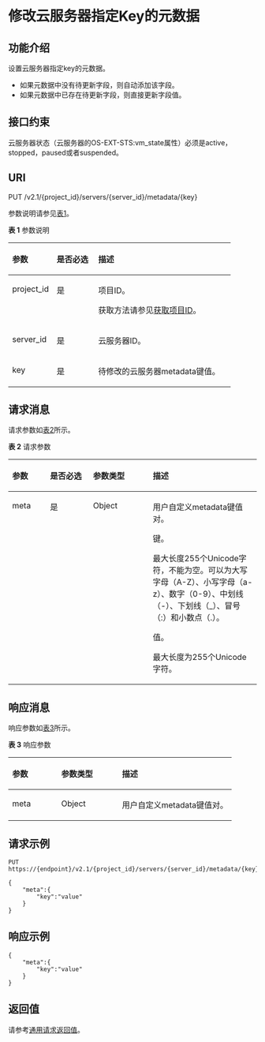 # 修改云服务器指定Key的元数据<a name="ZH-CN_TOPIC_0025567413"></a>

## 功能介绍<a name="section19950704192629"></a>

设置云服务器指定key的元数据。

-   如果元数据中没有待更新字段，则自动添加该字段。
-   如果元数据中已存在待更新字段，则直接更新字段值。

## 接口约束<a name="section178513519245"></a>

云服务器状态（云服务器的OS-EXT-STS:vm\_state属性）必须是active，stopped，paused或者suspended。

## URI<a name="section48549151192629"></a>

PUT /v2.1/\{project\_id\}/servers/\{server\_id\}/metadata/\{key\}

参数说明请参见[表1](#table258804192629)。

**表 1**  参数说明

<a name="table258804192629"></a>
<table><thead align="left"><tr id="row33277594192629"><th class="cellrowborder" valign="top" width="19.99%" id="mcps1.2.4.1.1"><p id="p5187119"><a name="p5187119"></a><a name="p5187119"></a>参数</p>
</th>
<th class="cellrowborder" valign="top" width="18.67%" id="mcps1.2.4.1.2"><p id="p17503500"><a name="p17503500"></a><a name="p17503500"></a>是否必选</p>
</th>
<th class="cellrowborder" valign="top" width="61.339999999999996%" id="mcps1.2.4.1.3"><p id="p8497414"><a name="p8497414"></a><a name="p8497414"></a>描述</p>
</th>
</tr>
</thead>
<tbody><tr id="row56232837192629"><td class="cellrowborder" valign="top" width="19.99%" headers="mcps1.2.4.1.1 "><p id="p58565959192629"><a name="p58565959192629"></a><a name="p58565959192629"></a>project_id</p>
</td>
<td class="cellrowborder" valign="top" width="18.67%" headers="mcps1.2.4.1.2 "><p id="p46222262192629"><a name="p46222262192629"></a><a name="p46222262192629"></a>是</p>
</td>
<td class="cellrowborder" valign="top" width="61.339999999999996%" headers="mcps1.2.4.1.3 "><p id="p37593705"><a name="p37593705"></a><a name="p37593705"></a>项目ID。</p>
<p id="p1180512217438"><a name="p1180512217438"></a><a name="p1180512217438"></a>获取方法请参见<a href="获取项目ID.md">获取项目ID</a>。</p>
</td>
</tr>
<tr id="row7379590192629"><td class="cellrowborder" valign="top" width="19.99%" headers="mcps1.2.4.1.1 "><p id="p60875907192629"><a name="p60875907192629"></a><a name="p60875907192629"></a>server_id</p>
</td>
<td class="cellrowborder" valign="top" width="18.67%" headers="mcps1.2.4.1.2 "><p id="p32001416192629"><a name="p32001416192629"></a><a name="p32001416192629"></a>是</p>
</td>
<td class="cellrowborder" valign="top" width="61.339999999999996%" headers="mcps1.2.4.1.3 "><p id="p41977918192629"><a name="p41977918192629"></a><a name="p41977918192629"></a><span id="text1435123855218"><a name="text1435123855218"></a><a name="text1435123855218"></a>云服务器</span>ID。</p>
</td>
</tr>
<tr id="row1185148119279"><td class="cellrowborder" valign="top" width="19.99%" headers="mcps1.2.4.1.1 "><p id="p2044590819279"><a name="p2044590819279"></a><a name="p2044590819279"></a>key</p>
</td>
<td class="cellrowborder" valign="top" width="18.67%" headers="mcps1.2.4.1.2 "><p id="p4550582719279"><a name="p4550582719279"></a><a name="p4550582719279"></a>是</p>
</td>
<td class="cellrowborder" valign="top" width="61.339999999999996%" headers="mcps1.2.4.1.3 "><p id="p6209335919279"><a name="p6209335919279"></a><a name="p6209335919279"></a>待修改的<span id="text2603338175211"><a name="text2603338175211"></a><a name="text2603338175211"></a>云服务器</span>metadata键值。</p>
</td>
</tr>
</tbody>
</table>

## 请求消息<a name="section42256947192629"></a>

请求参数如[表2](#table21113531192629)所示。

**表 2**  请求参数

<a name="table21113531192629"></a>
<table><thead align="left"><tr id="row12974012192629"><th class="cellrowborder" valign="top" width="15.229999999999999%" id="mcps1.2.5.1.1"><p id="p44262053192629"><a name="p44262053192629"></a><a name="p44262053192629"></a>参数</p>
</th>
<th class="cellrowborder" valign="top" width="17.29%" id="mcps1.2.5.1.2"><p id="p28456575192629"><a name="p28456575192629"></a><a name="p28456575192629"></a>是否必选</p>
</th>
<th class="cellrowborder" valign="top" width="24.060000000000002%" id="mcps1.2.5.1.3"><p id="p23281266192629"><a name="p23281266192629"></a><a name="p23281266192629"></a>参数类型</p>
</th>
<th class="cellrowborder" valign="top" width="43.419999999999995%" id="mcps1.2.5.1.4"><p id="p6734373192629"><a name="p6734373192629"></a><a name="p6734373192629"></a>描述</p>
</th>
</tr>
</thead>
<tbody><tr id="row8613312192629"><td class="cellrowborder" valign="top" width="15.229999999999999%" headers="mcps1.2.5.1.1 "><p id="p26589676192629"><a name="p26589676192629"></a><a name="p26589676192629"></a>meta</p>
</td>
<td class="cellrowborder" valign="top" width="17.29%" headers="mcps1.2.5.1.2 "><p id="p6280144192629"><a name="p6280144192629"></a><a name="p6280144192629"></a>是</p>
</td>
<td class="cellrowborder" valign="top" width="24.060000000000002%" headers="mcps1.2.5.1.3 "><p id="p38929685192629"><a name="p38929685192629"></a><a name="p38929685192629"></a>Object</p>
</td>
<td class="cellrowborder" valign="top" width="43.419999999999995%" headers="mcps1.2.5.1.4 "><p id="p59800316192629"><a name="p59800316192629"></a><a name="p59800316192629"></a>用户自定义metadata键值对。</p>
<p id="p19894192011457"><a name="p19894192011457"></a><a name="p19894192011457"></a>键。</p>
<p id="p131921502154"><a name="p131921502154"></a><a name="p131921502154"></a>最大长度255个Unicode字符，不能为空。可以为大写字母（A-Z）、小写字母（a-z）、数字（0-9）、中划线（-）、下划线（_）、冒号（:）和小数点（.）。</p>
<p id="p999582373317"><a name="p999582373317"></a><a name="p999582373317"></a>值。</p>
<p id="p186075811515"><a name="p186075811515"></a><a name="p186075811515"></a>最大长度为255个Unicode字符。</p>
</td>
</tr>
</tbody>
</table>

## 响应消息<a name="section12391939192629"></a>

响应参数如[表3](#table34681280192629)所示。

**表 3**  响应参数

<a name="table34681280192629"></a>
<table><thead align="left"><tr id="row7754416192629"><th class="cellrowborder" valign="top" width="21.93%" id="mcps1.2.4.1.1"><p id="p24127969192629"><a name="p24127969192629"></a><a name="p24127969192629"></a>参数</p>
</th>
<th class="cellrowborder" valign="top" width="27.189999999999998%" id="mcps1.2.4.1.2"><p id="p8208474192629"><a name="p8208474192629"></a><a name="p8208474192629"></a>参数类型</p>
</th>
<th class="cellrowborder" valign="top" width="50.88%" id="mcps1.2.4.1.3"><p id="p60906692192629"><a name="p60906692192629"></a><a name="p60906692192629"></a>描述</p>
</th>
</tr>
</thead>
<tbody><tr id="row34495047192629"><td class="cellrowborder" valign="top" width="21.93%" headers="mcps1.2.4.1.1 "><p id="p42635402192629"><a name="p42635402192629"></a><a name="p42635402192629"></a>meta</p>
</td>
<td class="cellrowborder" valign="top" width="27.189999999999998%" headers="mcps1.2.4.1.2 "><p id="p30915509192629"><a name="p30915509192629"></a><a name="p30915509192629"></a>Object</p>
</td>
<td class="cellrowborder" valign="top" width="50.88%" headers="mcps1.2.4.1.3 "><p id="p55937021192629"><a name="p55937021192629"></a><a name="p55937021192629"></a>用户自定义metadata键值对。</p>
</td>
</tr>
</tbody>
</table>

## 请求示例<a name="section1854919457276"></a>

```
PUT https://{endpoint}/v2.1/{project_id}/servers/{server_id}/metadata/{key}
```

```
{
    "meta":{
        "key":"value"
    }
} 
```

## 响应示例<a name="section06122457441"></a>

```
{
    "meta":{
        "key":"value"
    }
} 
```

## 返回值<a name="section38207615192629"></a>

请参考[通用请求返回值](通用请求返回值.md)。


